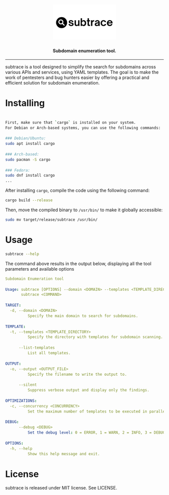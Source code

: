 <h1 align="center">
  <img src="static/logo.png" alt="subtrace" width="200px">
  <br>
</h1>

<h4 align="center">Subdomain enumeration tool.</h4>

---

subtrace is a tool designed to simplify the search for subdomains across various APIs and services, using  YAML templates. The goal is to make the work of pentesters and bug hunters easier by offering a practical and efficient solution for subdomain enumeration.

# Installing

```bash

First, make sure that `cargo` is installed on your system.
For Debian or Arch-based systems, you can use the following commands:

### Debian/Ubuntu:
sudo apt install cargo

### Arch-based:
sudo pacman -S cargo

### Fedora:
sudo dnf install cargo
...
```

After installing `cargo`, compile the code using the following command:

```sh
cargo build --release
```

Then, move the compiled binary to `/usr/bin/` to make it globally accessible:

```bash
sudo mv target/release/subtrace /usr/bin/
```

# Usage

```sh
subtrace --help
```

The command above results in the output below, displaying all the tool parameters and available options

```yaml
Subdomain Enumeration tool

Usage: subtrace [OPTIONS] --domain <DOMAIN> --templates <TEMPLATE_DIRECTORY>
       subtrace <COMMAND>

TARGET:
  -d, --domain <DOMAIN>
          Specify the main domain to search for subdomains.

TEMPLATE:
  -t, --templates <TEMPLATE_DIRECTORY>
          Specify the directory with templates for subdomain scanning.

      --list-templates
          List all templates.

OUTPUT:
  -o, --output <OUTPUT_FILE>
          Specify the filename to write the output to.

      --silent
          Suppress verbose output and display only the findings.

OPTIMIZATIONS:
  -c, --concurrency <CONCURRENCY>
          Set the maximum number of templates to be executed in parallel (Default:12).

DEBUG:
      --debug <DEBUG>
          Set the debug level: 0 = ERROR, 1 = WARN, 2 = INFO, 3 = DEBUG

OPTIONS:
  -h, --help
          Show this help message and exit.
```

# License

subtrace is released under MIT license. See LICENSE.
